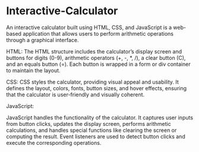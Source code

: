 # Interactive-Calculator
An interactive calculator built using HTML, CSS, and JavaScript is a web-based application that allows users to perform arithmetic operations through a graphical interface.

HTML:
The HTML structure includes the calculator’s display screen and buttons for digits (0-9), arithmetic operators (+, -, *, /), a clear button (C), and an equals button (=). Each button is wrapped in a form or div container to maintain the layout.

CSS:
CSS styles the calculator, providing visual appeal and usability. It defines the layout, colors, fonts, button sizes, and hover effects, ensuring that the calculator is user-friendly and visually coherent.

JavaScript:

JavaScript handles the functionality of the calculator. It captures user inputs from button clicks, updates the display screen, performs arithmetic calculations, and handles special functions like clearing the screen or computing the result. Event listeners are used to detect button clicks and execute the corresponding operations.
